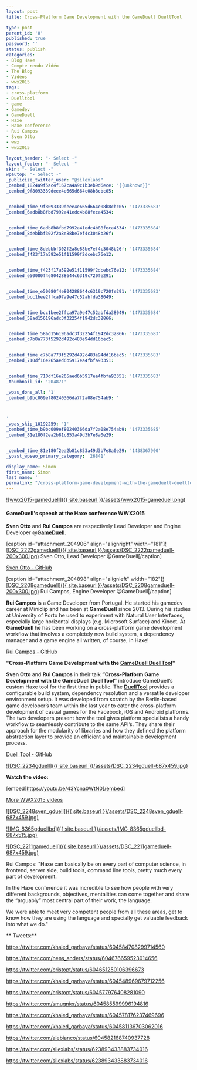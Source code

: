 ```yaml
---
layout: post
title: Cross-Platform Game Development with the GameDuell DuellTool

type: post
parent_id: '0'
published: true
password: ''
status: publish
categories:
- Blog Haxe
- Compte rendu Vidéo
- The Blog
- Vidéos
- wwx2015
tags:
- cross-platform
- Duelltool
- game
- Gamedev
- GameDuell
- Haxe
- Haxe conference
- Rui Campos
- Sven Otto
- wwx
- wwx2015

layout_header: "- Select -"
layout_footer: "- Select -"
skin: "- Select -"
wpautop: "- Select -"
_publicize_twitter_user: "@silexlabs"
_oembed_1824a9f5ac4f167ca4a9c1b3eb9d6ece: "{{unknown}}"
_oembed_9f8093339deee4e665d664c08b8cbc05: 


_oembed_time_9f8093339deee4e665d664c08b8cbc05: '1473335683'
_oembed_6adb8b8fbd7992a41edc4b88feca4534: 


_oembed_time_6adb8b8fbd7992a41edc4b88feca4534: '1473335684'
_oembed_8debbbf302f2a8e88be7ef4c3048b26f: 


_oembed_time_8debbbf302f2a8e88be7ef4c3048b26f: '1473335684'
_oembed_f423f17a592e51f11599f2dcebc76e12: 


_oembed_time_f423f17a592e51f11599f2dcebc76e12: '1473335684'
_oembed_e50080f4e804288644c6319c720fe291: 


_oembed_time_e50080f4e804288644c6319c720fe291: '1473335683'
_oembed_bcc1bee2ffca97a9e47c52abfda38049: 


_oembed_time_bcc1bee2ffca97a9e47c52abfda38049: '1473335684'
_oembed_58ad156196adc3f32254f1942dc32866: 


_oembed_time_58ad156196adc3f32254f1942dc32866: '1473335683'
_oembed_c7b8a773f5292d492c483e94dd16bec5: 


_oembed_time_c7b8a773f5292d492c483e94dd16bec5: '1473335683'
_oembed_710df16e265aed6b5917ea4fbfa93351: 


_oembed_time_710df16e265aed6b5917ea4fbfa93351: '1473335683'
_thumbnail_id: '204871'

_wpas_done_all: '1'
_oembed_b9bc009ef80240366da7f2a08e754ab9: '



'
_wpas_skip_10192259: '1'
_oembed_time_b9bc009ef80240366da7f2a08e754ab9: '1473335685'
_oembed_81e180f2ea2b81c853a49d3b7e8a0e29: 


_oembed_time_81e180f2ea2b81c853a49d3b7e8a0e29: '1438367900'
_yoast_wpseo_primary_category: '26841'

display_name: Simon
first_name: Simon
last_name: ''
permalink: "/cross-platform-game-development-with-the-gameduell-duelltool/"
---
```


[![wwx2015-gameduell]({{ site.baseurl }}/assets/wwx2015-gameduell.png)](https://www.silexlabs.org/wp-content/uploads/2015/07/wwx2015-gameduell.png)

#### GameDuell's speech at the Haxe conference WWX2015

**Sven Otto** and **Rui Campos** are respectively Lead Developer and Engine Developer @**[GameDuell](http://inside.gameduell.com/)**.

[caption id="attachment_204906" align="alignright" width="181"][![DSC_2222gameduell]({{ site.baseurl }}/assets/DSC_2222gameduell-200x300.jpg)](https://www.silexlabs.org/wp-content/uploads/2015/07/DSC_2222gameduell.jpg) Sven Otto, Lead Developer @GameDuell[/caption]



[Sven Otto - GitHub](https://github.com/nensanders)

[caption id="attachment_204898" align="alignleft" width="182"][![DSC_2208gameduell]({{ site.baseurl }}/assets/DSC_2208gameduell-200x300.jpg)](https://www.silexlabs.org/wp-content/uploads/2015/07/DSC_2208gameduell.jpg) Rui Campos, Engine Developer @GameDuell[/caption]

**Rui Campos** is a Game Developer from Portugal. He started his gamedev career at Miniclip and has been at **GameDuell** since 2013. During his studies at University of Porto he used to experiment with Natural User Interfaces, especially large horizontal displays (e.g. Microsoft Surface) and Kinect. At **GameDuel**l he has been working on a cross-platform game development workflow that involves a completely new build system, a dependency manager and a game engine all written, of course, in Haxe!

[Rui Campos - GitHub](https://github.com/catdawg)

**"Cross-Platform Game Development with the [GameDuell DuellTool](https://github.com/gameduell/duell)"**

**Sven Otto** and **Rui Campos** in their talk **“Cross-Platform Game Development with the GameDuell DuellTool”** introduce GameDuell’s custom Haxe tool for the first time in public. The **[DuellTool](https://github.com/gameduell/duell)** provides a configurable build system, dependency resolution and a versatile developer environment setup. It was developed from scratch by the Berlin-based game developer’s team within the last year to cater the cross-platform development of casual games for the Facebook, iOS and Android platforms. The two developers present how the tool gives platform specialists a handy workflow to seamlessly contribute to the same API’s. They share their approach for the modularity of libraries and how they defined the platform abstraction layer to provide an efficient and maintainable development process.

[Duell Tool - GitHub](https://github.com/gameduell/duell)



[![DSC_2234gduell]({{ site.baseurl }}/assets/DSC_2234gduell-687x459.jpg)](https://www.silexlabs.org/wp-content/uploads/2015/07/DSC_2234gduell.jpg)

**Watch the video:**

[embed]https://youtu.be/43Ycna0WtN0[/embed]

[More WWX2015 videos](https://www.silexlabs.org/wrapping-up-wwx2015/)

[![DSC_2248sven_gduell]({{ site.baseurl }}/assets/DSC_2248sven_gduell-687x459.jpg)](https://www.silexlabs.org/wp-content/uploads/2015/07/DSC_2248sven_gduell.jpg)

[![IMG_8365gduellbd]({{ site.baseurl }}/assets/IMG_8365gduellbd-687x515.jpg)](https://www.silexlabs.org/wp-content/uploads/2015/07/IMG_8365gduellbd.jpg)

[![DSC_2211gameduell]({{ site.baseurl }}/assets/DSC_2211gameduell-687x459.jpg)](https://www.silexlabs.org/wp-content/uploads/2015/07/DSC_2211gameduell.jpg)

Rui
Campos: 
"Haxe can basically be on every part of computer science, in frontend, server side, build tools, command line tools, pretty much every part of development.

In the Haxe conference it was incredible to see how people with very different backgrounds, objectives, mentalities can come together and share the “arguably” most central part of their work, the language.

We were able to meet very competent people from all these areas, get to know how they are using the language and specially get valuable feedback into what we do."

** Tweets:**

https://twitter.com/khaled_garbaya/status/604584708299714560

https://twitter.com/nens_anders/status/604676659523014656

https://twitter.com/cristopt/status/604651250106396673

https://twitter.com/khaled_garbaya/status/604548969679712256

https://twitter.com/cristopt/status/604577976408281090

https://twitter.com/smugnier/status/604585599996194816

https://twitter.com/khaled_garbaya/status/604578176237469696

https://twitter.com/khaled_garbaya/status/604581136703062016

https://twitter.com/alebianco/status/604582168740937728

https://twitter.com/silexlabs/status/623893433883734016

https://twitter.com/silexlabs/status/623893433883734016
